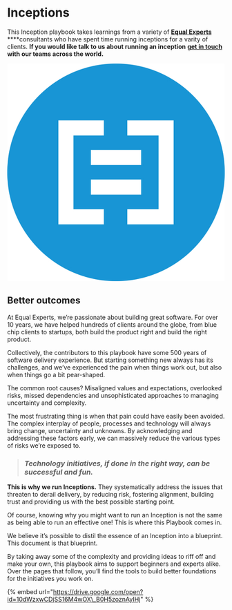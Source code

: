 # Inceptions

This Inception playbook takes learnings from a variety of [**Equal Experts**](www.equalexperts.com) ****consultants who have spent time running inceptions for a varity of clients.  **If you would like talk to us about running an inception** [**get in touch**](https://www.equalexperts.com/contact-us/) **with our teams across the world.**   

![Equal Experts](.gitbook/assets/equal_experts_mark_rgb_blue_circle-598x598-cce7982.jpg)

## Better outcomes

At Equal Experts, we’re passionate about building great software. For over 10 years, we have helped hundreds of clients around the globe, from blue chip clients to startups, both build the product right and build the right product.

Collectively, the contributors to this playbook have some 500 years of software delivery experience. But starting something new always has its challenges, and we’ve experienced the pain when things work out, but also when things go a bit pear-shaped.

The common root causes? Misaligned values and expectations, overlooked risks, missed dependencies and unsophisticated approaches to managing uncertainty and complexity.

The most frustrating thing is when that pain could have easily been avoided. The complex interplay of people, processes and technology will always bring change, uncertainty and unknowns. By acknowledging and addressing these factors early, we can massively reduce the various types of risks we’re exposed to.

> ### _Technology initiatives, if done in the right way, can be successful and fun._

**This is why we run Inceptions.** They systematically address the issues that threaten to derail delivery, by reducing risk, fostering alignment, building  trust and providing us with the best possible starting point.

Of course, knowing why you might want to run an Inception is not the same as being able to run an effective one! This is where this Playbook comes in.

We believe it’s possible to distil the essence of an Inception into a blueprint. This document is that blueprint.

By taking away some of the complexity and providing ideas to riff off and make your own, this playbook aims to support beginners and experts alike. Over the pages that follow, you’ll find the tools to build better foundations for the initiatives you work on.  


{% embed url="https://drive.google.com/open?id=10dWzxwCDjSS16M4wOX\_B0H5zoznAyIHj" %}



